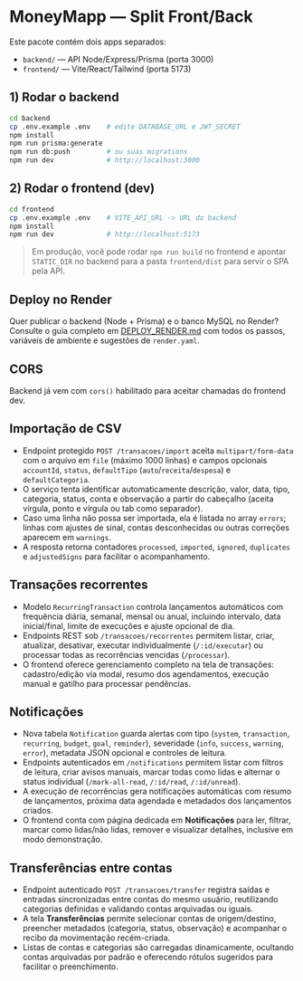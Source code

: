 # MoneyMapp — Split Front/Back

Este pacote contém dois apps separados:

- `backend/` — API Node/Express/Prisma (porta 3000)
- `frontend/` — Vite/React/Tailwind (porta 5173)

## 1) Rodar o backend
```bash
cd backend
cp .env.example .env    # edite DATABASE_URL e JWT_SECRET
npm install
npm run prisma:generate
npm run db:push         # ou suas migrations
npm run dev             # http://localhost:3000
```

## 2) Rodar o frontend (dev)
```bash
cd frontend
cp .env.example .env    # VITE_API_URL -> URL do backend
npm install
npm run dev             # http://localhost:5173
```

> Em produção, você pode rodar `npm run build` no frontend e apontar
> `STATIC_DIR` no backend para a pasta `frontend/dist` para servir o SPA pela API.

## Deploy no Render

Quer publicar o backend (Node + Prisma) e o banco MySQL no Render? Consulte o guia completo em [DEPLOY_RENDER.md](./DEPLOY_RENDER.md) com todos os passos, variáveis de ambiente e sugestões de `render.yaml`.

## CORS
Backend já vem com `cors()` habilitado para aceitar chamadas do frontend dev.

## Importação de CSV
- Endpoint protegido `POST /transacoes/import` aceita `multipart/form-data` com o arquivo em `file` (máximo 1000 linhas) e campos opcionais `accountId`, `status`, `defaultTipo` (`auto`/`receita`/`despesa`) e `defaultCategoria`.
- O serviço tenta identificar automaticamente descrição, valor, data, tipo, categoria, status, conta e observação a partir do cabeçalho (aceita vírgula, ponto e vírgula ou tab como separador).
- Caso uma linha não possa ser importada, ela é listada no array `errors`; linhas com ajustes de sinal, contas desconhecidas ou outras correções aparecem em `warnings`.
- A resposta retorna contadores `processed`, `imported`, `ignored`, `duplicates` e `adjustedSigns` para facilitar o acompanhamento.

## Transações recorrentes
- Modelo `RecurringTransaction` controla lançamentos automáticos com frequência diária, semanal, mensal ou anual, incluindo intervalo, data inicial/final, limite de execuções e ajuste opcional de dia.
- Endpoints REST sob `/transacoes/recorrentes` permitem listar, criar, atualizar, desativar, executar individualmente (`/:id/executar`) ou processar todas as recorrências vencidas (`/processar`).
- O frontend oferece gerenciamento completo na tela de transações: cadastro/edição via modal, resumo dos agendamentos, execução manual e gatilho para processar pendências.

## Notificações
- Nova tabela `Notification` guarda alertas com tipo (`system`, `transaction`, `recurring`, `budget`, `goal`, `reminder`), severidade (`info`, `success`, `warning`, `error`), metadata JSON opcional e controles de leitura.
- Endpoints autenticados em `/notifications` permitem listar com filtros de leitura, criar avisos manuais, marcar todas como lidas e alternar o status individual (`/mark-all-read`, `/:id/read`, `/:id/unread`).
- A execução de recorrências gera notificações automáticas com resumo de lançamentos, próxima data agendada e metadados dos lançamentos criados.
- O frontend conta com página dedicada em **Notificações** para ler, filtrar, marcar como lidas/não lidas, remover e visualizar detalhes, inclusive em modo demonstração.

## Transferências entre contas
- Endpoint autenticado `POST /transacoes/transfer` registra saídas e entradas sincronizadas entre contas do mesmo usuário, reutilizando categorias definidas e validando contas arquivadas ou iguais.
- A tela **Transferências** permite selecionar contas de origem/destino, preencher metadados (categoria, status, observação) e acompanhar o recibo da movimentação recém-criada.
- Listas de contas e categorias são carregadas dinamicamente, ocultando contas arquivadas por padrão e oferecendo rótulos sugeridos para facilitar o preenchimento.
